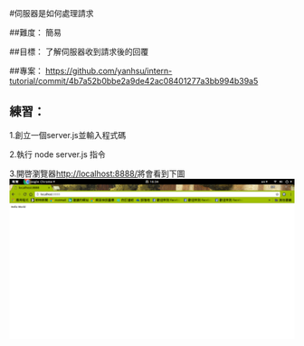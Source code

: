 #伺服器是如何處理請求

##難度：
簡易

##目標：
了解伺服器收到請求後的回覆

##專案：
<https://github.com/yanhsu/intern-tutorial/commit/4b7a52b0bbe2a9de42ac08401277a3bb994b39a5>

## 練習：

1.創立一個server.js並輸入程式碼

2.執行 node server.js 指令

3.開啓瀏覽器<http://localhost:8888/>將會看到下圖
![](./practice.png)

